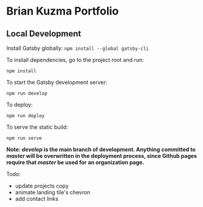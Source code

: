 # Brian Kuzma Portfolio

## Local Development

Install Gatsby globally:
`npm install --global gatsby-cli`

To install dependencies, go to the project root and run:

`npm install`

To start the Gatsby development server:

`npm run develop`

To deploy:

`npm run deploy`

To serve the static build:

`npm run serve`

**Note: *develop* is the main branch of development. Anything committed to *master* will be overwritten in the deployment process, since Github pages require that *master* be used for an organization page.** 


Todo:

- update projects copy
- animate landing tile's chevron
- add contact links
